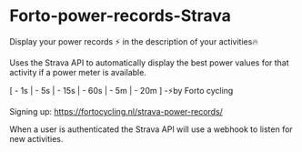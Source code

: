 # Forto-power-records-Strava
Display your power records ⚡️ in the description of your activities🔥  

Uses the Strava API to automatically display the best power values for that activity if a power meter is available.

[ - 1s | - 5s | - 15s | - 60s | - 5m | - 20m ]
-⚡by Forto cycling

Signing up: https://fortocycling.nl/strava-power-records/

When a user is authenticated the Strava API will use a webhook to listen for new activities.

